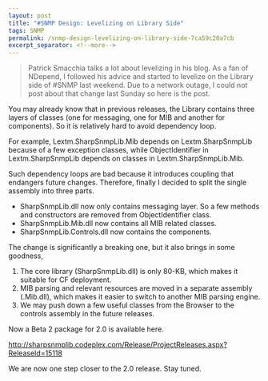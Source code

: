 ```yaml
---
layout: post
title: "#SNMP Design: Levelizing on Library Side"
tags: SNMP
permalink: /snmp-design-levelizing-on-library-side-7ca59c20a7cb
excerpt_separator: <!--more-->
---
```

> Patrick Smacchia talks a lot about levelizing in his blog. As a fan of NDepend, I followed his advice and started to levelize on the Library side of #SNMP last weekend. Due to a network outage, I could not post about that change last Sunday so here is the post.

You may already know that in previous releases, the Library contains three layers of classes (one for messaging, one for MIB and another for components). So it is relatively hard to avoid dependency loop.
<!--more-->

For example, Lextm.SharpSnmpLib.Mib depends on Lextm.SharpSnmpLib because of a few exception classes, while ObjectIdentifier in Lextm.SharpSnmpLib depends on classes in Lextm.SharpSnmpLib.Mib.


Such dependency loops are bad because it introduces coupling that endangers future changes. Therefore, finally I decided to split the single assembly into three parts.

* SharpSnmpLib.dll now only contains messaging layer. So a few methods and constructors are removed from ObjectIdentifier class.
* SharpSnmpLib.Mib.dll now contains all MIB related classes.
* SharpSnmpLib.Controls.dll now contains the components.

The change is significantly a breaking one, but it also brings in some goodness,

1. The core library (SharpSnmpLib.dll) is only 80-KB, which makes it suitable for CF deployment.
1. MIB parsing and relevant resources are moved in a separate assembly (.Mib.dll), which makes it easier to switch to another MIB parsing engine.
1. We may push down a few useful classes from the Browser to the controls assembly in the future releases.

Now a Beta 2 package for 2.0 is available here.

http://sharpsnmplib.codeplex.com/Release/ProjectReleases.aspx?ReleaseId=15118

We are now one step closer to the 2.0 release. Stay tuned.
